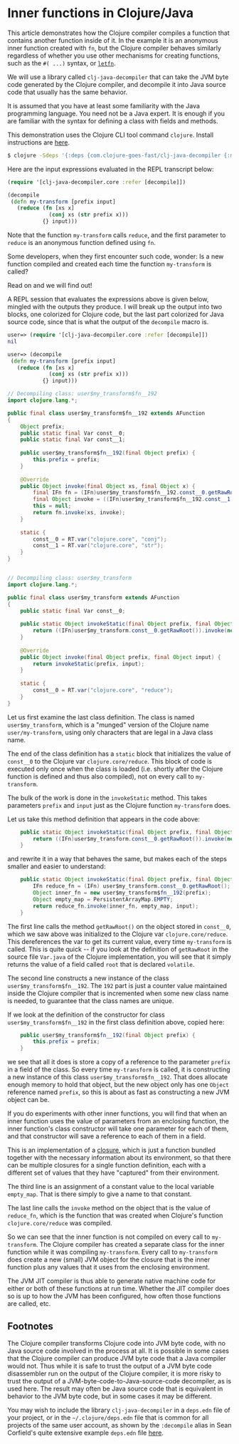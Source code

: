 # Inner functions in Clojure/Java

This article demonstrates how the Clojure compiler compiles a function
that contains another function inside of it.  In the example it is an
anonymous inner function created with `fn`, but the Clojure compiler
behaves similarly regardless of whether you use other mechanisms for
creating functions, such as the `#( ...)` syntax,
or [`letfn`](https://clojuredocs.org/clojure.core/letfn).

We will use a library called `clj-java-decompiler` that can take the
JVM byte code generated by the Clojure compiler, and decompile it into
Java source code that usually has the same behavior.

It is assumed that you have at least some familiarity with the Java
programming language.  You need not be a Java expert.  It is enough if
you are familiar with the syntax for defining a class with fields and
methods.

This demonstration uses the Clojure CLI tool command `clojure`.
Install instructions
are [here](https://clojure.org/guides/getting_started).

```bash
$ clojure -Sdeps '{:deps {com.clojure-goes-fast/clj-java-decompiler {:mvn/version "0.3.0"}}}'
```

Here are the input expressions evaluated in the REPL transcript below:

```clojure
(require '[clj-java-decompiler.core :refer [decompile]])

(decompile
 (defn my-transform [prefix input]
   (reduce (fn [xs x]
             (conj xs (str prefix x)))
           {} input)))
```

Note that the function `my-transform` calls `reduce`, and the first
parameter to `reduce` is an anonymous function defined using `fn`.

Some developers, when they first encounter such code, wonder: Is a new
function compiled and created each time the function `my-transform` is
called?

Read on and we will find out!

A REPL session that evaluates the expressions above is given below,
mingled with the outputs they produce.  I will break up the output
into two blocks, one colorized for Clojure code, but the last part
colorized for Java source code, since that is what the output of the
`decompile` macro is.

```clojure
user=> (require '[clj-java-decompiler.core :refer [decompile]])
nil

user=> (decompile
 (defn my-transform [prefix input]
   (reduce (fn [xs x]
             (conj xs (str prefix x)))
           {} input)))
```

```java
// Decompiling class: user$my_transform$fn__192
import clojure.lang.*;

public final class user$my_transform$fn__192 extends AFunction
{
    Object prefix;
    public static final Var const__0;
    public static final Var const__1;
    
    public user$my_transform$fn__192(final Object prefix) {
        this.prefix = prefix;
    }
    
    @Override
    public Object invoke(final Object xs, final Object x) {
        final IFn fn = (IFn)user$my_transform$fn__192.const__0.getRawRoot();
        final Object invoke = ((IFn)user$my_transform$fn__192.const__1.getRawRoot()).invoke(this.prefix, x);
        this = null;
        return fn.invoke(xs, invoke);
    }
    
    static {
        const__0 = RT.var("clojure.core", "conj");
        const__1 = RT.var("clojure.core", "str");
    }
}


// Decompiling class: user$my_transform
import clojure.lang.*;

public final class user$my_transform extends AFunction
{
    public static final Var const__0;
    
    public static Object invokeStatic(final Object prefix, final Object input) {
        return ((IFn)user$my_transform.const__0.getRawRoot()).invoke(new user$my_transform$fn__192(prefix), PersistentArrayMap.EMPTY, input);
    }
    
    @Override
    public Object invoke(final Object prefix, final Object input) {
        return invokeStatic(prefix, input);
    }
    
    static {
        const__0 = RT.var("clojure.core", "reduce");
    }
}
```

Let us first examine the last class definition.  The class is named
`user$my_transform`, which is a "munged" version of the Clojure name
`user/my-transform`, using only characters that are legal in a Java
class name.

The end of the class definition has a `static` block that initializes
the value of `const__0` to the Clojure var `clojure.core/reduce`.
This block of code is executed only once when the class is loaded
(i.e. shortly after the Clojure function is defined and thus also
compiled), not on every call to `my-transform`.

The bulk of the work is done in the `invokeStatic` method.  This takes
parameters `prefix` and `input` just as the Clojure function
`my-transform` does.

Let us take this method definition that appears in the code above:

```java
    public static Object invokeStatic(final Object prefix, final Object input) {
        return ((IFn)user$my_transform.const__0.getRawRoot()).invoke(new user$my_transform$fn__192(prefix), PersistentArrayMap.EMPTY, input);
    }
```

and rewrite it in a way that behaves the same, but makes each of the
steps smaller and easier to understand:

```java
    public static Object invokeStatic(final Object prefix, final Object input) {
        IFn reduce_fn = (IFn) user$my_transform.const__0.getRawRoot();
        Object inner_fn = new user$my_transform$fn__192(prefix);
        Object empty_map = PersistentArrayMap.EMPTY;
        return reduce_fn.invoke(inner_fn, empty_map, input);
    }
```

The first line calls the method `getRawRoot()` on the object stored in
`const__0`, which we saw above was initialized to the Clojure var
`clojure.core/reduce`.  This dereferences the var to get its current
value, every time `my-transform` is called.  This is quite quick -- if
you look at the definition of `getRawRoot` in the source file
`Var.java` of the Clojure implementation, you will see that it simply
returns the value of a field called `root` that is declared
`volatile`.

The second line constructs a new instance of the class
`user$my_transform$fn__192`.  The `192` part is just a counter value
maintained inside the Clojure compiler that is incremented when some
new class name is needed, to guarantee that the class names are
unique.

If we look at the definition of the constructor for class
`user$my_transform$fn__192` in the first class definition above,
copied here:

```java
    public user$my_transform$fn__192(final Object prefix) {
        this.prefix = prefix;
    }
```

we see that all it does is store a copy of a reference to the
parameter `prefix` in a field of the class.  So every time
`my-transform` is called, it is constructing a new instance of this
class `user$my_transform$fn__192`.  That does allocate enough memory
to hold that object, but the new object only has one `Object`
reference named `prefix`, so this is about as fast as constructing a
new JVM object can be.

If you do experiments with other inner functions, you will find that
when an inner function uses the value of parameters from an enclosing
function, the inner function's class constructor will take one
parameter for each of them, and that constructor will save a reference
to each of them in a field.

This is an implementation of
a [closure](https://en.wikipedia.org/wiki/Closure_(computer_programming)),
which is just a function bundled together with the necessary
information about its environment, so that there can be multiple
closures for a single function definition, each with a different set
of values that they have "captured" from their environment.

The third line is an assignment of a constant value to the local
variable `empty_map`.  That is there simply to give a name to that
constant.

The last line calls the `invoke` method on the object that is the
value of `reduce_fn`, which is the function that was created when
Clojure's function `clojure.core/reduce` was compiled.

So we can see that the inner function is not compiled on every call to
`my-transform`.  The Clojure compiler has created a separate class for
the inner function while it was compiling `my-transform`.  Every call
to `my-transform` does create a new (small) JVM object for the closure
that is the inner function plus any values that it uses from the
enclosing environment.

The JVM JIT compiler is thus able to generate native machine code for
either or both of these functions at run time.  Whether the JIT
compiler does so is up to how the JVM has been configured, how often
those functions are called, etc.


## Footnotes

The Clojure compiler transforms Clojure code into JVM byte code, with
no Java source code involved in the process at all.  It is possible in
some cases that the Clojure compiler can produce JVM byte code that a
Java compiler would not.  Thus while it is safe to trust the output of
a JVM byte code disassembler run on the output of the Clojure
compiler, it is more risky to trust the output of a
JVM-byte-code-to-Java-source-code decompiler, as is used here.  The
result may often be Java source code that is equivalent in behavior to
the JVM byte code, but in some cases it may be different.

You may wish to include the library `clj-java-decompiler` in a
`deps.edn` file of your project, or in the `~/.clojure/deps.edn` file
that is common for all projects of the same user account, as shown by
the `:decompile` alias in Sean Corfield's quite extensive example
`deps.edn`
file [here](https://github.com/seancorfield/dot-clojure/blob/develop/deps.edn).
